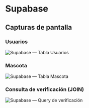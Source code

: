 # Supabase

## Capturas de pantalla

### Usuarios
![Supabase — Tabla Usuarios](https://github.com/user-attachments/assets/77ca343d-e758-4704-af75-0414ebdf3549)

### Mascota
![Supabase — Tabla Mascota](https://github.com/user-attachments/assets/f3272ee2-603e-41d7-9953-8d4fe90f4d20)

### Consulta de verificación (JOIN)
![Supabase — Query de verificación](https://github.com/user-attachments/assets/eefb158e-5f1f-42e8-800c-02d8c089ea72)
